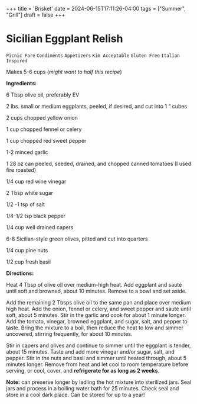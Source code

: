 +++
title = 'Brisket'
date = 2024-06-15T17:11:26-04:00
tags = ["Summer", "Grill"]
draft = false
+++
# Sicilian Eggplant Relish

`Picnic Fare` `Condiments` `Appetizers` `Kim Acceptable` `Gluten Free` `Italian Inspired`

Makes 5-6 cups (_might want to half this recipe_)

**Ingredients:**

6 Tbsp olive oil, preferably EV

2 lbs. small or medium eggplants, peeled, if desired, and cut into 1 “ cubes

2 cups chopped yellow onion

1 cup chopped fennel or celery

1 cup chopped red sweet pepper

1-2 minced garlic

1 28 oz can peeled, seeded, drained, and chopped canned tomatoes (I used fire roasted)

1/4 cup red wine vinegar

2 Tbsp white sugar

1/2 -1 tsp of salt

1/4-1/2 tsp black pepper

1/4 cup well drained capers

6-8 Sicilian-style green olives, pitted and cut into quarters

1/4 cup pine nuts

1/2 cup fresh basil

**Directions:**

Heat 4 Tbsp of olive oil over medium-high heat. Add eggplant and sauté until soft and browned, about 10 minutes. Remove to a bowl and set aside. 

Add the remaining 2 Tbsps olive oil to the same pan and place over medium high heat. Add the onion, fennel or celery, and sweet pepper and sauté until soft, about 5 minutes. Stir in the garlic and cook for about 1 minute longer. Add the tomato, vinegar, browned eggplant, and sugar, salt, and pepper to taste. Bring the mixture to a boil, then reduce the heat to low and simmer uncovered, stirring frequently, for about 10 minutes. 

Stir in capers and olives and continue to simmer until the eggplant is tender, about 15 minutes. Taste and add more vinegar and/or sugar, salt, and pepper. Stir in the nuts and basil and simmer until heated through, about 5 minutes longer. Remove from heat and let cool to room temperature before serving, or cool, cover, and **refrigerate for as long as 2 weeks**. 

**Note:** can preserve longer by ladling the hot mixture into sterilized jars. Seal jars and process in a boiling water bath for 25 minutes. Check seal and store in a cool dark place. Can be stored for up to a year! 
